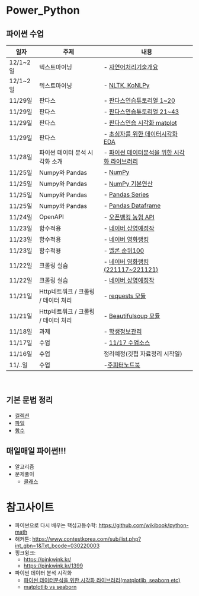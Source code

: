 # Power_Python
## 파이썬 수업
일자 | 주제 |내용
-------- | -----------|-------------------------------
12/1~2일 | 텍스트마이닝 | - [자연어처리기술개요](code/텍스트마이닝1-01자연어처리기술1-개요.ipynb)
12/1~2일 | 텍스트마이닝 |  - [NLTK, KoNLPy](code/텍스트마이닝1-99NLTK_KoNLPy.ipynb)
11/29일| 판다스| - [판다스연습튜토리얼 1~20](code/2-Pandas-연습_튜토리얼_19Q.ipynb)
11/29일| 판다스| - [판다스연습튜토리얼 21~43](code/2-Pandas-연습_튜토리얼_20Q_43.ipynb.ipynb)
11/29일| 판다스| - [판다스연습 시각화 matplot](code/2-Pandas-연습-시각화matplot-20_A.ipynb)
11/29일| 판다스| - [초심자를 위한 데이터시각화 EDA](https://medium.com/bondata/%EC%B4%88%EC%8B%AC%EC%9E%90%EB%A5%BC-%EC%9C%84%ED%95%9C-%EB%8D%B0%EC%9D%B4%ED%84%B0-%EC%8B%9C%EA%B0%81%ED%99%94-eda-%EA%B0%80%EC%9D%B4%EB%93%9C%EB%9D%BC%EC%9D%B8-%EC%8B%A4%EC%8A%B5-62d11f93e17e)
11/28일| 파이썬 데이터 분석 시각화 소개| - [파이썬 데이터분석을 위한 시각화 라이브러리](https://modulabs.co.kr/blog/python-data-analysis-matplotlib-seaborn-etc/#:~:text=Matplotlib%20vs%20seaborn,-Matplotlib%20%EB%8A%94%20%EC%A7%80%EC%86%8D%EC%A0%81&text=%EC%88%98%EB%A7%8E%EC%9D%80%20%EB%A0%8C%EB%8D%94%EB%A7%81%20%EB%B0%B1%EC%97%94%EB%93%9C%EB%A5%BC%20%EC%A0%9C%EA%B3%B5,%EB%90%9C%20Python%20%ED%94%8C%EB%A1%9C%ED%8C%85%20%EB%9D%BC%EC%9D%B4%EB%B8%8C%EB%9F%AC%EB%A6%AC%EC%9E%85%EB%8B%88%EB%8B%A4.) 
11/25일| Numpy와 Pandas| - [NumPy](code/2-01NumPy1-Tutorial_0.ipynb)
11/25일| Numpy와 Pandas| - [NumPy 기본연산](code/2-01NumPy2-Op.ipynb)
11/25일| Numpy와 Pandas| - [Pandas Series](code/2-04Pandas_Series-0.ipynb)
11/25일| Numpy와 Pandas| - [Pandas Dataframe](code/2-05Pandas_DataFrame-0.ipynb)
11/24일| OpenAPI |- [오픈뱅킹 농협 API](task/오픈뱅킹-NH.ipynb)
11/23일| 함수적용| - [네이버 상영예정작](task/백경희_상영예정.ipynb)
11/23일| 함수적용| - [네이버 영화랭킹](task/백경희_영화랭킹.ipynb)    
11/23일| 함수적용| - [멜론 순위100](task/백경희_멜론음원.ipynb)
11/22일| 크롤링 실습|- [네이버 영화랭킹(221117~221121)](task/221122.ipynb)
11/22일| 크롤링 실습|- [네이버 상영예정작](task/백경희_상영예정.ipynb)
11/21일|Http네트워크 / 크롤링 / 데이터 처리| - [requests 모듈](task/데이터크롤링1-02requests.ipynb)
11/21일|Http네트워크 / 크롤링 / 데이터 처리| - [Beautifulsoup 모듈](task/데이터크롤링1-03BS4_Start.ipynb)
11/18일|과제| - [학생정보관리](task/과제_학생정보프로그램.md)
11/17일|수업|- [11/17 수업소스](day1117/code_lab1.ipynb)
11/16일|수업| 정리예정(깃헙 자료정리 시작일)
11/..일|수업|-[주피터노트북](code/1-01JupyterNotebook.ipynb)
<br>

## 기본 문법 정리
   - [컬렉션](code/Sequence_0.ipynb)
   - [파일](code/File_0.ipynb)
   - [함수](task/1-06Function.ipynb)
## 매일매일 파이썬!!!
  - 알고리즘
  - 문제풀이
      - [클래스](code/code_practice_class.ipynb)
# 참고사이트
  - 파이썬으로 다시 배우는 핵심고등수학: https://github.com/wikibook/python-math  
  - 해커톤: https://www.contestkorea.com/sub/list.php?int_gbn=1&Txt_bcode=030220003
  - 핑크윙크:
    -  https://pinkwink.kr/
    - https://pinkwink.kr/1399
  - 파이썬 데이터 분석 시각화
    - [파이썬 데이터분석을 위한 시각화 라이브러리(matplotlib, seaborn,etc)](https://modulabs.co.kr/blog/python-data-analysis-matplotlib-seaborn-etc/#:~:text=Matplotlib%20vs%20seaborn,-Matplotlib%20%EB%8A%94%20%EC%A7%80%EC%86%8D%EC%A0%81&text=%EC%88%98%EB%A7%8E%EC%9D%80%20%EB%A0%8C%EB%8D%94%EB%A7%81%20%EB%B0%B1%EC%97%94%EB%93%9C%EB%A5%BC%20%EC%A0%9C%EA%B3%B5,%EB%90%9C%20Python%20%ED%94%8C%EB%A1%9C%ED%8C%85%20%EB%9D%BC%EC%9D%B4%EB%B8%8C%EB%9F%AC%EB%A6%AC%EC%9E%85%EB%8B%88%EB%8B%A4.)
    - [matplotlib vs seaborn](https://datauntold.com/matplotlib-vs-seaborn/)
